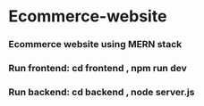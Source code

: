 # Ecommerce-website
### Ecommerce website using MERN stack
### Run frontend: cd frontend , npm run dev
### Run backend: cd backend , node server.js

